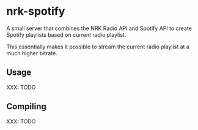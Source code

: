 # nrk-spotify

A small server that combines the NRK Radio API and Spotify API to create Spotify
playlists based on current radio playlist.

This essentially makes it possible to stream the current radio playlist at a
much higher bitrate.

## Usage

XXX: TODO

## Compiling

XXX: TODO
